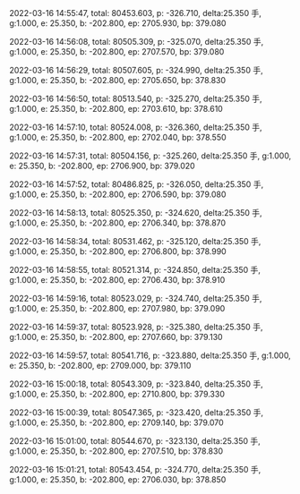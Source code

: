 2022-03-16 14:55:47, total: 80453.603, p: -326.710, delta:25.350 手, g:1.000, e: 25.350, b: -202.800, ep: 2705.930, bp: 379.080

2022-03-16 14:56:08, total: 80505.309, p: -325.070, delta:25.350 手, g:1.000, e: 25.350, b: -202.800, ep: 2707.570, bp: 379.080

2022-03-16 14:56:29, total: 80507.605, p: -324.990, delta:25.350 手, g:1.000, e: 25.350, b: -202.800, ep: 2705.650, bp: 378.830

2022-03-16 14:56:50, total: 80513.540, p: -325.270, delta:25.350 手, g:1.000, e: 25.350, b: -202.800, ep: 2703.610, bp: 378.610

2022-03-16 14:57:10, total: 80524.008, p: -326.360, delta:25.350 手, g:1.000, e: 25.350, b: -202.800, ep: 2702.040, bp: 378.550

2022-03-16 14:57:31, total: 80504.156, p: -325.260, delta:25.350 手, g:1.000, e: 25.350, b: -202.800, ep: 2706.900, bp: 379.020

2022-03-16 14:57:52, total: 80486.825, p: -326.050, delta:25.350 手, g:1.000, e: 25.350, b: -202.800, ep: 2706.590, bp: 379.080

2022-03-16 14:58:13, total: 80525.350, p: -324.620, delta:25.350 手, g:1.000, e: 25.350, b: -202.800, ep: 2706.340, bp: 378.870

2022-03-16 14:58:34, total: 80531.462, p: -325.120, delta:25.350 手, g:1.000, e: 25.350, b: -202.800, ep: 2706.800, bp: 378.990

2022-03-16 14:58:55, total: 80521.314, p: -324.850, delta:25.350 手, g:1.000, e: 25.350, b: -202.800, ep: 2706.430, bp: 378.910

2022-03-16 14:59:16, total: 80523.029, p: -324.740, delta:25.350 手, g:1.000, e: 25.350, b: -202.800, ep: 2707.980, bp: 379.090

2022-03-16 14:59:37, total: 80523.928, p: -325.380, delta:25.350 手, g:1.000, e: 25.350, b: -202.800, ep: 2707.660, bp: 379.130

2022-03-16 14:59:57, total: 80541.716, p: -323.880, delta:25.350 手, g:1.000, e: 25.350, b: -202.800, ep: 2709.000, bp: 379.110

2022-03-16 15:00:18, total: 80543.309, p: -323.840, delta:25.350 手, g:1.000, e: 25.350, b: -202.800, ep: 2710.800, bp: 379.330

2022-03-16 15:00:39, total: 80547.365, p: -323.420, delta:25.350 手, g:1.000, e: 25.350, b: -202.800, ep: 2709.140, bp: 379.070

2022-03-16 15:01:00, total: 80544.670, p: -323.130, delta:25.350 手, g:1.000, e: 25.350, b: -202.800, ep: 2707.510, bp: 378.830

2022-03-16 15:01:21, total: 80543.454, p: -324.770, delta:25.350 手, g:1.000, e: 25.350, b: -202.800, ep: 2706.030, bp: 378.850